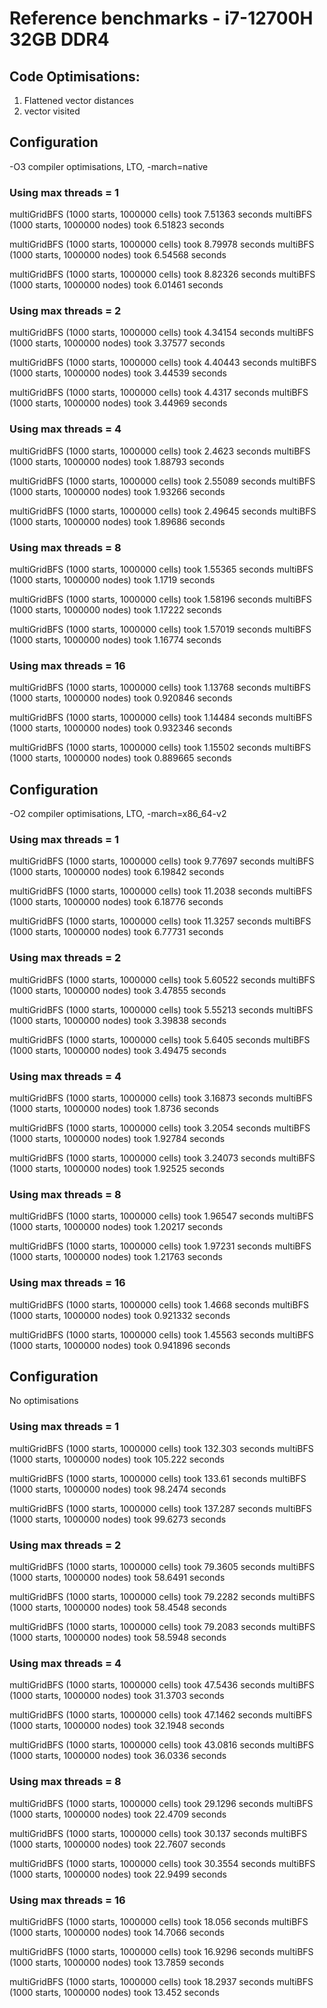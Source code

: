 # Reference benchmarks - i7-12700H 32GB DDR4
## Code Optimisations:
1. Flattened vector<int> distances
2. vector<bool> visited

## Configuration
-O3 compiler optimisations, LTO, -march=native

### Using max threads = 1
multiGridBFS (1000 starts, 1000000 cells) took 7.51363 seconds
multiBFS (1000 starts, 1000000 nodes) took 6.51823 seconds

multiGridBFS (1000 starts, 1000000 cells) took 8.79978 seconds
multiBFS (1000 starts, 1000000 nodes) took 6.54568 seconds

multiGridBFS (1000 starts, 1000000 cells) took 8.82326 seconds
multiBFS (1000 starts, 1000000 nodes) took 6.01461 seconds

### Using max threads = 2
multiGridBFS (1000 starts, 1000000 cells) took 4.34154 seconds
multiBFS (1000 starts, 1000000 nodes) took 3.37577 seconds

multiGridBFS (1000 starts, 1000000 cells) took 4.40443 seconds
multiBFS (1000 starts, 1000000 nodes) took 3.44539 seconds

multiGridBFS (1000 starts, 1000000 cells) took 4.4317 seconds
multiBFS (1000 starts, 1000000 nodes) took 3.44969 seconds

### Using max threads = 4
multiGridBFS (1000 starts, 1000000 cells) took 2.4623 seconds
multiBFS (1000 starts, 1000000 nodes) took 1.88793 seconds

multiGridBFS (1000 starts, 1000000 cells) took 2.55089 seconds
multiBFS (1000 starts, 1000000 nodes) took 1.93266 seconds

multiGridBFS (1000 starts, 1000000 cells) took 2.49645 seconds
multiBFS (1000 starts, 1000000 nodes) took 1.89686 seconds

### Using max threads = 8
multiGridBFS (1000 starts, 1000000 cells) took 1.55365 seconds
multiBFS (1000 starts, 1000000 nodes) took 1.1719 seconds

multiGridBFS (1000 starts, 1000000 cells) took 1.58196 seconds
multiBFS (1000 starts, 1000000 nodes) took 1.17222 seconds

multiGridBFS (1000 starts, 1000000 cells) took 1.57019 seconds
multiBFS (1000 starts, 1000000 nodes) took 1.16774 seconds

### Using max threads = 16
multiGridBFS (1000 starts, 1000000 cells) took 1.13768 seconds
multiBFS (1000 starts, 1000000 nodes) took 0.920846 seconds

multiGridBFS (1000 starts, 1000000 cells) took 1.14484 seconds
multiBFS (1000 starts, 1000000 nodes) took 0.932346 seconds

multiGridBFS (1000 starts, 1000000 cells) took 1.15502 seconds
multiBFS (1000 starts, 1000000 nodes) took 0.889665 seconds

## Configuration
-O2 compiler optimisations, LTO, -march=x86_64-v2

### Using max threads = 1
multiGridBFS (1000 starts, 1000000 cells) took 9.77697 seconds
multiBFS (1000 starts, 1000000 nodes) took 6.19842 seconds

multiGridBFS (1000 starts, 1000000 cells) took 11.2038 seconds
multiBFS (1000 starts, 1000000 nodes) took 6.18776 seconds

multiGridBFS (1000 starts, 1000000 cells) took 11.3257 seconds
multiBFS (1000 starts, 1000000 nodes) took 6.77731 seconds

### Using max threads = 2
multiGridBFS (1000 starts, 1000000 cells) took 5.60522 seconds
multiBFS (1000 starts, 1000000 nodes) took 3.47855 seconds

multiGridBFS (1000 starts, 1000000 cells) took 5.55213 seconds
multiBFS (1000 starts, 1000000 nodes) took 3.39838 seconds

multiGridBFS (1000 starts, 1000000 cells) took 5.6405 seconds
multiBFS (1000 starts, 1000000 nodes) took 3.49475 seconds

### Using max threads = 4
multiGridBFS (1000 starts, 1000000 cells) took 3.16873 seconds
multiBFS (1000 starts, 1000000 nodes) took 1.8736 seconds

multiGridBFS (1000 starts, 1000000 cells) took 3.2054 seconds
multiBFS (1000 starts, 1000000 nodes) took 1.92784 seconds

multiGridBFS (1000 starts, 1000000 cells) took 3.24073 seconds
multiBFS (1000 starts, 1000000 nodes) took 1.92525 seconds

### Using max threads = 8
multiGridBFS (1000 starts, 1000000 cells) took 1.96547 seconds
multiBFS (1000 starts, 1000000 nodes) took 1.20217 seconds

multiGridBFS (1000 starts, 1000000 cells) took 1.97231 seconds
multiBFS (1000 starts, 1000000 nodes) took 1.21763 seconds

### Using max threads = 16
multiGridBFS (1000 starts, 1000000 cells) took 1.4668 seconds
multiBFS (1000 starts, 1000000 nodes) took 0.921332 seconds

multiGridBFS (1000 starts, 1000000 cells) took 1.45563 seconds
multiBFS (1000 starts, 1000000 nodes) took 0.941896 seconds

## Configuration
No optimisations

### Using max threads = 1
multiGridBFS (1000 starts, 1000000 cells) took 132.303 seconds
multiBFS (1000 starts, 1000000 nodes) took 105.222 seconds

multiGridBFS (1000 starts, 1000000 cells) took 133.61 seconds
multiBFS (1000 starts, 1000000 nodes) took 98.2474 seconds

multiGridBFS (1000 starts, 1000000 cells) took 137.287 seconds
multiBFS (1000 starts, 1000000 nodes) took 99.6273 seconds

### Using max threads = 2
multiGridBFS (1000 starts, 1000000 cells) took 79.3605 seconds
multiBFS (1000 starts, 1000000 nodes) took 58.6491 seconds

multiGridBFS (1000 starts, 1000000 cells) took 79.2282 seconds
multiBFS (1000 starts, 1000000 nodes) took 58.4548 seconds

multiGridBFS (1000 starts, 1000000 cells) took 79.2083 seconds
multiBFS (1000 starts, 1000000 nodes) took 58.5948 seconds

### Using max threads = 4
multiGridBFS (1000 starts, 1000000 cells) took 47.5436 seconds
multiBFS (1000 starts, 1000000 nodes) took 31.3703 seconds

multiGridBFS (1000 starts, 1000000 cells) took 47.1462 seconds
multiBFS (1000 starts, 1000000 nodes) took 32.1948 seconds

multiGridBFS (1000 starts, 1000000 cells) took 43.0816 seconds
multiBFS (1000 starts, 1000000 nodes) took 36.0336 seconds

### Using max threads = 8
multiGridBFS (1000 starts, 1000000 cells) took 29.1296 seconds
multiBFS (1000 starts, 1000000 nodes) took 22.4709 seconds

multiGridBFS (1000 starts, 1000000 cells) took 30.137 seconds
multiBFS (1000 starts, 1000000 nodes) took 22.7607 seconds

multiGridBFS (1000 starts, 1000000 cells) took 30.3554 seconds
multiBFS (1000 starts, 1000000 nodes) took 22.9499 seconds

### Using max threads = 16
multiGridBFS (1000 starts, 1000000 cells) took 18.056 seconds
multiBFS (1000 starts, 1000000 nodes) took 14.7066 seconds

multiGridBFS (1000 starts, 1000000 cells) took 16.9296 seconds
multiBFS (1000 starts, 1000000 nodes) took 13.7859 seconds

multiGridBFS (1000 starts, 1000000 cells) took 18.2937 seconds
multiBFS (1000 starts, 1000000 nodes) took 13.452 seconds


